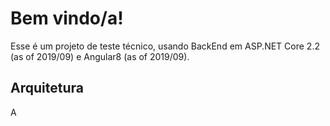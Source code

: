 # Bem vindo/a!
Esse é um projeto de teste técnico, usando BackEnd em ASP.NET Core 2.2 (as of 2019/09) e Angular8 (as of 2019/09).

## Arquitetura
A
